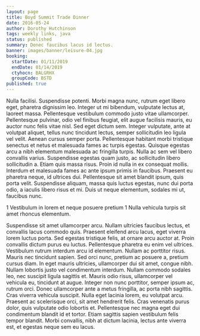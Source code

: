 ```yaml
---
layout: page
title: Boyd Summit Trade Dinner
date: 2016-05-24
author: Dorothy Hutchinson
tags: weekly links, java
status: published
summary: Donec faucibus lacus id lectus.
banner: images/banner/leisure-04.jpg
booking:
  startDate: 01/11/2019
  endDate: 01/14/2019
  ctyhocn: BALGRHX
  groupCode: BSTD
published: true
---
```

Nulla facilisi. Suspendisse potenti. Morbi magna nunc, rutrum eget libero eget, pharetra dignissim leo. Integer ut mi bibendum, vulputate lectus at, laoreet massa. Pellentesque vestibulum commodo justo vitae ullamcorper. Pellentesque pulvinar, odio vel finibus feugiat, elit augue facilisis mauris, eu auctor nunc felis vitae nisl. Sed eget dictum sem. Integer vulputate, ante at volutpat aliquet, tellus nunc tincidunt lectus, semper sollicitudin leo ligula vel velit. Aenean cursus semper porta.
Pellentesque habitant morbi tristique senectus et netus et malesuada fames ac turpis egestas. Quisque egestas arcu a nibh elementum malesuada ac fringilla turpis. Nulla ac sem vel libero convallis varius. Suspendisse egestas quam justo, ac sollicitudin libero sollicitudin a. Etiam quis massa risus. Proin id nulla in ex consequat mollis. Interdum et malesuada fames ac ante ipsum primis in faucibus. Praesent eu pharetra neque, id ultrices dui. Pellentesque sit amet blandit ipsum, quis porta velit. Suspendisse aliquam, massa quis luctus egestas, nunc dui porta odio, a iaculis libero risus et mi. Duis ut neque elementum, sodales mi ut, faucibus nunc.

1 Vestibulum in lorem et neque posuere pretium
1 Nulla vehicula turpis sit amet rhoncus elementum.

Suspendisse sit amet ullamcorper arcu. Nullam ultricies faucibus lectus, et convallis lacus commodo quis. Praesent eleifend arcu lacus, eget viverra lorem luctus porta. Sed egestas tristique felis, at ornare arcu auctor at. Proin convallis dictum purus eu luctus. Pellentesque pharetra eu enim vel ultrices. Vestibulum rutrum interdum arcu id elementum. Nullam ac porttitor risus. Mauris nec tincidunt sapien. Sed orci nunc, pretium ac posuere a, pretium cursus diam.
In eget mauris ultricies, ullamcorper dui sit amet, congue nibh. Nullam lobortis justo vel condimentum interdum. Nullam commodo sodales leo, nec suscipit ligula sagittis et. Mauris odio risus, ullamcorper vel vehicula eu, tincidunt at augue. Integer non nunc porttitor, semper ipsum ac, rutrum orci. Donec ullamcorper ante a metus fringilla, ac porta nibh sagittis. Cras viverra vehicula suscipit. Nulla eget lacinia lorem, eu volutpat arcu. Praesent ac scelerisque orci, sit amet hendrerit felis. Cras venenatis purus dolor, quis vulputate odio lobortis et. Pellentesque nec magna eget dui condimentum blandit id et tortor. Etiam sagittis sapien vestibulum felis tempor blandit. Morbi convallis, nibh at dictum lacinia, lectus ante viverra est, et egestas neque sem eu lacus.
